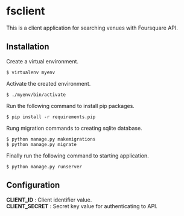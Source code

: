 # fsclient

This is a client application for searching venues with Foursquare API.

## Installation
Create a virtual environment.
```shell
$ virtualenv myenv
```

Activate the created environment.
```shell
$ ./myenv/bin/activate
```

Run the following command to install pip packages.
```shell
$ pip install -r requirements.pip
```

Rung migration commands to creating sqlite database.
```shell
$ python manage.py makemigrations
$ python manage.py migrate

```

Finally run the following command to starting application.
```shell
$ python manage.py runserver

```


## Configuration
**CLIENT_ID** : Client identifier value. <br />
**CLIENT_SECRET** : Secret key value for authenticating to API. <br />

